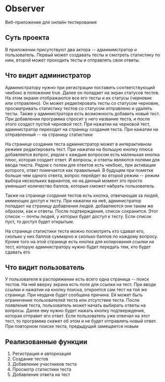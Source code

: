 # Observer

Веб-приложение для онлайн тестирования

## Суть проекта

В приложении присутствуют два актора -- админимстратор и пользователь. Первый может создавать тесты и смотреть статистику по ним, второй может проходить тесты и отправлять свои ответы.


## Что видит администратор

Администратору нужно при регистрации поставить соответствующий чекбокс в положение true. Далее он попадает на экран статусов тестов. На этом экране отображаются все его тесты и их статусы (черновик или отправлено). Он может редактировать тесты со статусом черновик, просматривать статистику тестов со статусом отправлено и удалять тесты. Также у администратора есть возможность добавить новый тест. При добавлении программа спросит у него название теста, и после этого создаст пустой черновой тест. При нажатии на черновой тест, администратор переходит на страницу создания теста. При нажатии на отправленный -- на страницу статистики


На странице создания теста администратор может в интерактивном режиме редактировать тест. При нажатии на большую кнопку плюса добавляется вопрос, рядом с каждым вопросом есть маленькая кнопка плюс, которая создает ответ. И вопросы, и ответы являются полями для ввода текста. Рядом с полем для ответов есть чекбокс, при активации которого, ответ помечается как правильный. В будущем при пометке больше чем одного ответа, вопрос перейдет во второй  режим -- режим выбора нескольких вариантов, но на данный момент это просто уменьшит количество баллов, которые сможет набрать пользователь


Также на странице создания тестов есть кнопка, отвечающая за людей, иммеющих доступ к тесту. При нажатии на неё, администратор попадает на страницу добавления людей. добавляются они таким же образом, как и ответы. После подтверждения, список сохранится. Этот список -- почты людей, у которых будет доступ к тесту. Если список пуст, то доступ будет открытым.


На странице статистики теста можно посмотреть кто сдавал его, сколько у них баллов суммарно и сколько баллов по каждому вопросу. Кроме того на этой странице есть кнопка для копирования ссылки на тест, которую администратору нужно будет передать тем, кто будет сдавать его


## Что видит пользователь

У пользователя в распоряжении есть всего одна страница -- поиск тестов. На ней вверху экрана есть поле для ссылки на тест. При вводе ссылки и нажатии на кнопку поиска, откроется сам тест на той же странице. При неудаче будет сообщена причина. Ей может быть ограничение пользователей теста или отсутствие теста. После появления теста, пользователь может начать выбирать ответы на вопросы. Далее ему нужно будет нажать кнопку подтверждения, которая отправит его ответ. Если пользователь уже отвечал на этот тест, то программа скажет об этом и не будет отправлять новый ответ. При повторном поиске теста, предыдущий замещается новым

## Реализованные функции

1. Регистрация и авторизация
2. Создание тестов
3. Добавление участников теста
4. Просмотр статистики теста
5. Добавление ответа на тест
